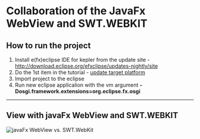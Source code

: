 Collaboration of the JavaFx WebView and SWT.WEBKIT
===========
How to run the project
----------------------

1. Install e(fx)eclipse IDE for kepler from the update site - http://download.eclipse.org/efxclipse/updates-nightly/site
2. Do the 1st item in the tutorial - [update target platform](http://wiki.eclipse.org/Efxclipse/Tutorials/Tutorial2) 
3. Import project to the eclipse
4. Run new eclipse applicalion with the vm argument **-Dosgi.framework.extensions=org.eclipse.fx.osgi**

----------------------
View with javaFx WebView and SWT.WEBKIT
----------------------
![javaFx WebView vs. SWT.WebKit](http://i.snag.gy/nhAp6.jpg)
